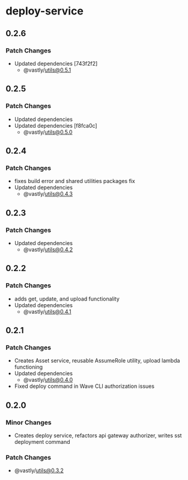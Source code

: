 # deploy-service

## 0.2.6

### Patch Changes

- Updated dependencies [743f2f2]
  - @vastly/utils@0.5.1

## 0.2.5

### Patch Changes

- Updated dependencies
- Updated dependencies [f8fca0c]
  - @vastly/utils@0.5.0

## 0.2.4

### Patch Changes

- fixes build error and shared utilities packages fix
- Updated dependencies
  - @vastly/utils@0.4.3

## 0.2.3

### Patch Changes

- Updated dependencies
  - @vastly/utils@0.4.2

## 0.2.2

### Patch Changes

- adds get, update, and upload functionality
- Updated dependencies
  - @vastly/utils@0.4.1

## 0.2.1

### Patch Changes

- Creates Asset service, reusable AssumeRole utility, upload lambda functioning
- Updated dependencies
  - @vastly/utils@0.4.0
- Fixed deploy command in Wave CLI authorization issues

## 0.2.0

### Minor Changes

- Creates deploy service, refactors api gateway authorizer, writes sst deployment command

### Patch Changes

- @vastly/utils@0.3.2
